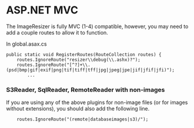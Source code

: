 
# ASP.NET MVC

The ImageResizer is fully MVC (1-4) compatible, however, you may need to add a couple routes to allow it to function.

In global.asax.cs

	public static void RegisterRoutes(RouteCollection routes) {
	    routes.IgnoreRoute("resizer\\debug(\\.ashx)?");
	    routes.IgnoreRoute("[^?]+\\.(psd|bmp|gif|exif|png|tif|tiff|tff|jpg|jpeg|jpe|jif|jfif|jfi)");
			...


### S3Reader, SqlReader, RemoteReader with non-images

If you are using any of the above plugins for non-image files (or for images without extensions), you should also add the following line. 

		routes.IgnoreRoute("(remote|databaseimages|s3)/");